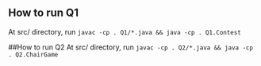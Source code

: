 ## How to run Q1
At src/ directory, run `javac -cp . Q1/*.java && java -cp . Q1.Contest`

##How to run Q2
At src/ directory, run `javac -cp . Q2/*.java && java -cp . Q2.ChairGame`
